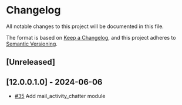 # Changelog
All notable changes to this project will be documented in this file.

The format is based on [Keep a Changelog](https://keepachangelog.com/en/1.0.0/),
and this project adheres to [Semantic Versioning](https://semver.org/spec/v2.0.0.html).

## [Unreleased]
## [12.0.0.1.0] - 2024-06-06
- [#35](https://gitlab.com/somitcoop/erp-research/odoo-helpdesk/-/merge_requests/35) Add mail_activity_chatter module

